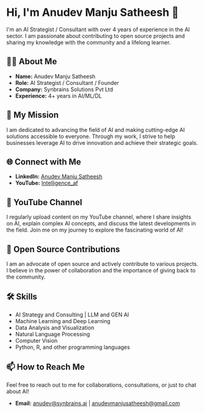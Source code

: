 # Hi, I'm Anudev Manju Satheesh 👋

I'm an AI Strategist / Consultant with over 4 years of experience in the AI sector. I am passionate about contributing to open source projects and sharing my knowledge with the community and a lifelong learner.

## 👨‍💻 About Me

- **Name:** Anudev Manju Satheesh
- **Role:** AI Strategist / Consultant / Founder
- **Company:** Synbrains Solutions Pvt Ltd
- **Experience:** 4+ years in AI/ML/DL

## 🎯 My Mission

I am dedicated to advancing the field of AI and making cutting-edge AI solutions accessible to everyone. Through my work, I strive to help businesses leverage AI to drive innovation and achieve their strategic goals.

## 🌐 Connect with Me

- **LinkedIn:** [Anudev Manju Satheesh](https://www.linkedin.com/in/anudev-manju-satheesh-218b71175/)
- **YouTube:** [Intelligence_af](https://www.youtube.com/@intelligence_af)

## 🎥 YouTube Channel

I regularly upload content on my YouTube channel, where I share insights on AI, explain complex AI concepts, and discuss the latest developments in the field. Join me on my journey to explore the fascinating world of AI!

## 🌟 Open Source Contributions

I am an advocate of open source and actively contribute to various projects. I believe in the power of collaboration and the importance of giving back to the community.

## 🛠️ Skills

- AI Strategy and Consulting | LLM and GEN AI
- Machine Learning and Deep Learning
- Data Analysis and Visualization
- Natural Language Processing
- Computer Vision
- Python, R, and other programming languages

## 📫 How to Reach Me

Feel free to reach out to me for collaborations, consultations, or just to chat about AI!

- **Email:** anudev@synbrains.ai | anudevmanjusatheesh@gmail.com

